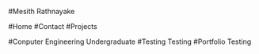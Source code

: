 #Mesith Rathnayake

#Home
#Contact
#Projects

#Conputer Engineering Undergraduate
#Testing Testing 
#Portfolio Testing
